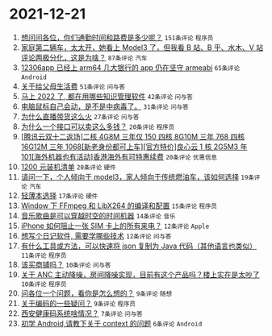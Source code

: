 # 2021-12-21

1. [想问问各位，你们通勤时间和路费是多少呢？](https://www.v2ex.com/t/823452) `151条评论` `程序员`
1. [家庭第二辆车，太太开，她看上 Model3 了，但我看 B 站、B 乎、水木、V 站评论两极分化，这是为啥？](https://www.v2ex.com/t/823449) `87条评论` `汽车`
1. [12306app 已经上 arm64 几大银行的 app 仍在坚守 armeabi](https://www.v2ex.com/t/823445) `65条评论` `Android`
1. [关于给父母生活费](https://www.v2ex.com/t/823465) `51条评论` `问与答`
1. [马上 2022 了, 都在用哪些知识管理软件](https://www.v2ex.com/t/823484) `42条评论` `问与答`
1. [电脑鼠标自己会动，是不是中病毒了。](https://www.v2ex.com/t/823473) `31条评论` `问与答`
1. [为什么直播带货这么火](https://www.v2ex.com/t/823448) `27条评论` `问与答`
1. [为什么一个接口可以卖这么多钱？](https://www.v2ex.com/t/823483) `20条评论` `程序员`
1. [[腾讯云双十二返场]二核 4G8M 三年仅 150 四核 8G10M 三年 768 四核 16G12M 三年 1068[新老身份都可上车][官方特价]良心云 1 核 2G5M3 年 101[海外机器也有活动]香港海外有可特惠续费](https://www.v2ex.com/t/823469) `20条评论` `优惠信息`
1. [1200 元装机清单](https://www.v2ex.com/t/823455) `20条评论` `硬件`
1. [请问一下，个人倾向于 model3，家人倾向于传统燃油车，该如何选择](https://www.v2ex.com/t/823501) `19条评论` `汽车`
1. [轻薄本选择](https://www.v2ex.com/t/823458) `17条评论` `硬件`
1. [Window 下 FFmpeg 和 LibX264 的编译和配置](https://www.v2ex.com/t/823471) `15条评论` `程序员`
1. [音乐歌曲是可以穿越时空的时间机器](https://www.v2ex.com/t/823467) `14条评论` `音乐`
1. [iPhone 如何阻止一张 SIM 卡上的所有来电？](https://www.v2ex.com/t/823503) `12条评论` `Apple`
1. [想写个日记软件, 需要学哪些技术](https://www.v2ex.com/t/823453) `12条评论` `问与答`
1. [有什么工具或方法，可以快速将 json 复制为 Java 代码（其他语言也类似）](https://www.v2ex.com/t/823486) `11条评论` `程序员`
1. [该买商铺吗？](https://www.v2ex.com/t/823496) `10条评论` `问与答`
1. [关于 ANC 主动降噪，房间降噪实现，目前有这个产品吗？楼上实在是太吵了](https://www.v2ex.com/t/823495) `10条评论` `程序员`
1. [问各位一个问题，看你是怎么想的？](https://www.v2ex.com/t/823510) `9条评论` `随想`
1. [关于编码的一些疑问？](https://www.v2ex.com/t/823482) `9条评论` `程序员`
1. [西安健康码系统啥情况？](https://www.v2ex.com/t/823508) `7条评论` `问与答`
1. [初学 Android,请教下关于 context 的问题](https://www.v2ex.com/t/823505) `6条评论` `Android`
